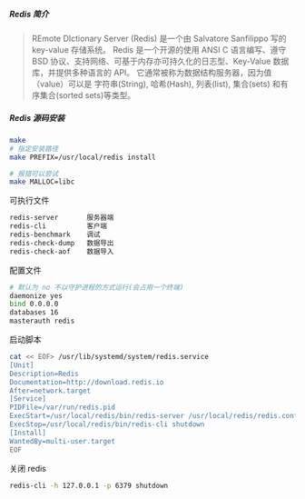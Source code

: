##### Redis 简介

> REmote DIctionary Server (Redis) 是一个由 Salvatore Sanfilippo 写的 key-value 存储系统。
> Redis 是一个开源的使用 ANSI C 语言编写、遵守 BSD 协议、支持网络、可基于内存亦可持久化的日志型、Key-Value 数据库，并提供多种语言的 API。
> 它通常被称为数据结构服务器，因为值（value）可以是 
> 字符串(String), 哈希(Hash), 列表(list), 集合(sets) 和有序集合(sorted sets)等类型。

##### Redis 源码安装

```bash
make
# 指定安装路径
make PREFIX=/usr/local/redis install

# 报错可以尝试
make MALLOC=libc
```

可执行文件

```bash
redis-server       服务器端
redis-cli          客户端
redis-benchmark    调试
redis-check-dump   数据导出
redis-check-aof    数据导入
```

配置文件

```bash
# 默认为 no 不以守护进程的方式运行(会占用一个终端) 
daemonize yes
bind 0.0.0.0
databases 16
masterauth redis
```

启动脚本

```bash
cat << EOF> /usr/lib/systemd/system/redis.service
[Unit]
Description=Redis
Documentation=http://download.redis.io
After=network.target
[Service]
PIDFile=/var/run/redis.pid
ExecStart=/usr/local/redis/bin/redis-server /usr/local/redis/redis.conf --daemonize no
ExecStop=/usr/local/redis/bin/redis-cli shutdown
[Install]
WantedBy=multi-user.target
EOF
```

关闭 redis

```bash
redis-cli -h 127.0.0.1 -p 6379 shutdown
```

